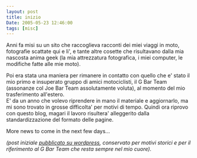 ```yaml
---
layout: post
title: inizio
Date: 2005-05-23 12:46:00
tags: [misc]
---
```

 

Anni fa misi su un sito che raccoglieva racconti dei miei viaggi in moto, fotografie scattate qui e li', e tante altre cosette che risultavano dalla mia nascosta anima geek (la mia attrezzatura fotografica, i miei computer, le modifiche fatte alle mie moto).

Poi era stata una maniera per rimanere in contatto con quello che e' stato il mio primo e insuperato gruppo di amici motociclisti, il G Bar Team (assonanze col Joe Bar Team assolutamente voluta), al momento del mio trasferimento all'estero.  
E' da un anno che volevo riprendere in mano il materiale e aggiornarlo, ma mi sono trovato in grosse difficolta' per motivi di tempo. Quindi ora riprovo con questo blog, magari il lavoro risultera' alleggerito dalla standardizzazione del formato delle pagine.  

More news to come in the next few days... 

*(post iniziale [pubblicato su wordpress](http://aadm.wordpress.com/2005/05/23/inizio/), conservato per motivi storici e per il riferimento al G Bar Team che resta sempre nel mio cuore).*
